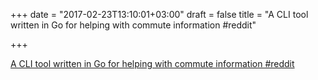 +++
date = "2017-02-23T13:10:01+03:00"
draft = false
title = "A CLI tool written in Go for helping with commute information  #reddit"

+++

<p><a href="https://t.co/wf6oDYeBgF">A CLI tool written in Go for helping with commute information  #reddit</a></p>
